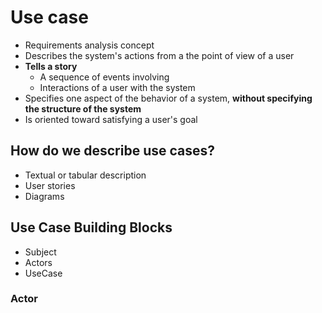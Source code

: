 # Use case
- Requirements analysis concept
- Describes the system's actions from a the point of view of a user
- **Tells a story**
	- A sequence of events involving
	- Interactions of a user with the system
- Specifies one aspect of the behavior of a system, **without specifying the structure of the system**
- Is oriented toward satisfying a user's goal

## How do we describe use cases?
- Textual or tabular description
- User stories
- Diagrams
## Use Case Building Blocks
- Subject
- Actors
- UseCase

###  Actor
>





<!--stackedit_data:
eyJoaXN0b3J5IjpbLTM1MTU5NjkyNiwzMTAwMDI1MDRdfQ==
-->